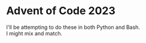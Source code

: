 
# Advent of Code 2023

I'll be attempting to do these in both Python and Bash.  
I might mix and match.  

